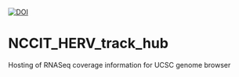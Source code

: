 [![DOI](https://zenodo.org/badge/889073668.svg)](https://doi.org/10.5281/zenodo.14232272)

# NCCIT_HERV_track_hub
Hosting of RNASeq coverage information for UCSC genome browser
